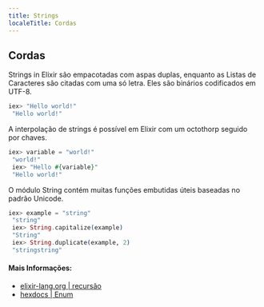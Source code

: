 ```yaml
---
title: Strings
localeTitle: Cordas
---
```

## Cordas

Strings in Elixir são empacotadas com aspas duplas, enquanto as Listas de Caracteres são citadas com uma só letra. Eles são binários codificados em UTF-8.

```elixir
iex> "Hello world!" 
 "Hello world!" 
```

A interpolação de strings é possível em Elixir com um octothorp seguido por chaves.

```elixir
iex> variable = "world!" 
 "world!" 
 iex> "Hello #{variable}" 
 "Hello world!" 
```

O módulo String contém muitas funções embutidas úteis baseadas no padrão Unicode.

```elixir
iex> example = "string" 
 "string" 
 iex> String.capitalize(example) 
 "String" 
 iex> String.duplicate(example, 2) 
 "stringstring" 
```

#### Mais Informações:

*   [elixir-lang.org | recursão](https://elixir-lang.org/getting-started/basic-types.html#strings)
*   [hexdocs | Enum](https://hexdocs.pm/elixir/String.html)
